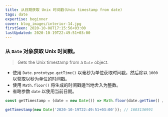 ```yaml
---
title: 从日期获取 Unix 时间戳(Unix timestamp from date)
tags: date
expertise: beginner
cover: blog_images/interior-14.jpg
firstSeen: 2020-10-08T17:15:56+03:00
lastUpdated: 2020-10-19T22:49:51+03:00
---
```


### 从 `Date` 对象获取 Unix 时间戳。
> Gets the Unix timestamp from a `Date` object.

- 使用 `Date.prototype.getTime()` 以毫秒为单位获取时间戳，然后除以 `1000` 以获取以秒为单位的时间戳。
- 使用 `Math.floor()` 将生成的时间戳适当地舍入为整数。
- 省略参数 `date` 以使用当前日期。

```js
const getTimestamp = (date = new Date()) => Math.floor(date.getTime() / 1000);
```

```js
getTimestamp(new Date('2020-10-19T22:49:51+03:00')); // 1603136991
```
